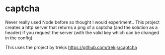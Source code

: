 # captcha
 
Never really used Node before so thought I would experiment..
This project creates a http server that returns a png of a captcha (and the solution as a header) if you request the server (with the valid key which can be changed in the config)

This uses the project by trekjs https://github.com/trekjs/captcha
